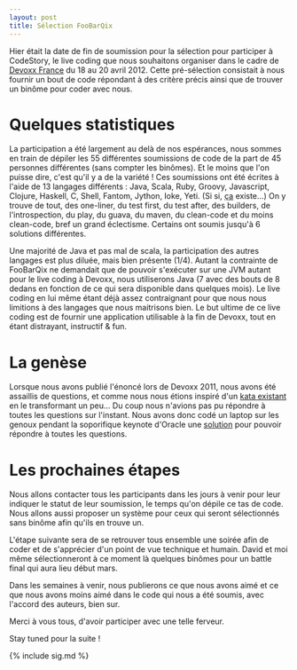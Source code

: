 ```yaml
---
layout: post
title: Sélection FooBarQix
---
```


Hier était la date de fin de soumission pour la sélection pour participer à CodeStory, le live coding que nous souhaitons organiser dans le cadre de [Devoxx France](http://devoxx.com/display/FR12) du 18 au 20 avril 2012.
Cette pré-sélection consistait à nous fournir un bout de code répondant à des critère précis ainsi que de trouver un binôme pour coder avec nous.

Quelques statistiques
=========================

La participation a été largement au delà de nos espérances, nous sommes en train de dépiler les 55 différentes soumissions de code de la part de 45 personnes différentes (sans compter les binômes). Et le moins que l'on puisse dire, c'est qu'il y a de la variété ! Ces soumissions ont été écrites à l'aide de 13 langages différents : Java, Scala, Ruby, Groovy, Javascript, Clojure, Haskell, C, Shell, Fantom, Jython, Ioke, Yeti. (Si si, [ça](http://mth.github.com/yeti/) existe...) On y trouve de tout, des one-liner, du test first, du test after, des builders, de l'introspection, du play, du guava, du maven, du clean-code et du moins clean-code, bref un grand éclectisme. Certains ont soumis jusqu'à 6 solutions différentes.

Une majorité de Java et pas mal de scala, la participation des autres langages est plus diluée, mais bien présente (1/4). Autant la contrainte de FooBarQix ne demandait que de pouvoir s'exécuter sur une JVM autant pour le live coding à Devoxx, nous utiliserons Java (7 avec des bouts de 8 dedans en fonction de ce qui sera disponible dans quelques mois). Le live coding en lui même étant déjà assez contraignant pour que nous nous limitions à des langages que nous maitrisons bien. Le but ultime de ce live coding est de fournir une application utilisable à la fin de Devoxx, tout en étant distrayant, instructif & fun.

<script type="text/javascript" src="//ajax.googleapis.com/ajax/static/modules/gviz/1.0/chart.js"> {"dataSourceUrl":"//docs.google.com/a/morlhon.net/spreadsheet/tq?key=0Alr12p0nBBordEhMdnFiaVN6YWZZTVR6ZXFfUjhRUGc&transpose=0&headers=0&range=A5%3AB7&gid=1&pub=1","options":{"vAxes":[{"viewWindowMode":"pretty","viewWindow":{}},{"viewWindowMode":"pretty","viewWindow":{}}],"title":"Langages","backgroundColor":"#FFFFFF","legend":"right","colors":["#38761d","#f1c232","#cc0000","#3d85c6","#990099","#0099C6","#DD4477","#66AA00","#B82E2E","#316395","#994499","#22AA99","#AAAA11","#6633CC","#E67300","#8B0707","#651067","#329262","#5574A6","#3B3EAC","#B77322","#16D620","#B91383","#F4359E","#9C5935","#A9C413","#2A778D","#668D1C","#BEA413","#0C5922","#743411"],"is3D":true,"hasLabelsColumn":true,"hAxis":{"maxAlternations":1},"width":565,"height":376},"state":{},"view":"{\"columns\":[0,1]}","chartType":"PieChart","chartName":"Graphique 1"} </script>


La genèse
=========================

Lorsque nous avons publié l'énoncé lors de Devoxx 2011, nous avons été assaillis de questions, et comme nous nous étions inspiré d'un [kata existant](https://github.com/jeanlaurent/fizzbuzz-kata) en le transformant un peu... Du coup nous n'avions pas pu répondre à toutes les questions sur l'instant. Nous avons donc codé un laptop sur les genoux pendant la soporifique keynote d'Oracle une [solution](https://github.com/jeanlaurent/FooBarQix) pour pouvoir répondre à toutes les questions.

Les prochaines étapes
=========================

Nous allons contacter tous les participants dans les jours à venir pour leur indiquer le statut de leur soumission, le temps qu'on dépile ce tas de code. Nous allons aussi proposer un système pour ceux qui seront sélectionnés sans binôme afin qu'ils en trouve un. 

L'étape suivante sera de se retrouver tous ensemble une soirée afin de coder et de s'apprécier d'un point de vue technique et humain. David et moi même sélectionneront à ce moment là quelques binômes pour un battle final qui aura lieu début mars.

Dans les semaines à venir, nous publierons ce que nous avons aimé et ce que nous avons moins aimé dans le code qui nous a été soumis, avec l'accord des auteurs, bien sur.

Merci à vous tous, d'avoir participer avec une telle ferveur.

Stay tuned pour la suite !

{% include sig.md %}
